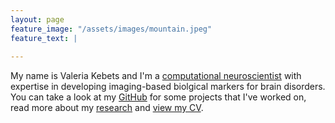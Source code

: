```yaml
---
layout: page
feature_image: "/assets/images/mountain.jpeg"
feature_text: |
  
---
```

My name is Valeria Kebets and I'm a [computational neuroscientist](https://valkebets.github.io/about/) with expertise in developing imaging-based biolgical markers for brain disorders. You can take a look at my [GitHub](https://github.com/valkebets) for some projects that I've worked on, read more about my [research](https://valkebets.github.io/research/) and [view my CV](https://valkebets.github.io/cv/).
